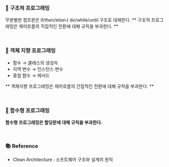 ### 📕 구조적 프로그래밍

무분별한 점프문은 if/then/else나 do/while/until 구조로 대체한다.
**
구조적 프로그래밍은 제어흐름의 직접적인 전환에 대해 규칙을 부과한다.
**

<br>

### 📗 객체 지향 프로그래밍
- 함수 → 클래스의 생성자
- 지역 변수 → 인스턴스 변수
- 중첩 함수 → 메서드

**
객체지향 프로그래밍은 제어흐름의 간접적인 전환에 대해 규칙을 부과한다.
**

<br>

### 📙 함수형 프로그래밍
**함수형 프로그래밍은 할당문에 대해 규칙을 부과한다.**

<br>


### 📚 Reference
- Clean Architecture : 소프트웨어 구조와 설계의 원칙
